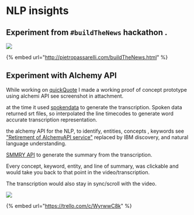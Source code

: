 # NLP insights

## Experiment from `#buildTheNews` hackathon .

![](../../../.gitbook/assets/dashboard-project_proposal_v1.png)

{% embed url="http://pietropassarelli.com/buildTheNews.html" %}

## Experiment with Alchemy API 

While working on [quickQuote](http://pietropassarelli.com/quickQuote.html) I made a working proof of concept prototype using alchemi API see screenshot in attachment.

at the time it used [spokendata](https://www.spokendata.com/) to generate the transcription. Spoken data returned srt files, so interpolated the line timecodes to generate word accurate transcription representation.

the alchemy API for the NLP, to identify, entities, concepts , keywords see ["Retirement of AlchemyAPI service"](https://www.ibm.com/blogs/bluemix/2017/03/bye-bye-alchemyapi/) replaced by IBM discovery, and natural language understanding.

[SMMRY API](https://smmry.com/api) to generate the summary from the transcription.

Every concept, keyword, entity, and line of summary, was clickable and would take you back to that point in the video/transcription.

The transcription would also stay in sync/scroll with the video.

![](../../../.gitbook/assets/prototypescreenshot.png)

{% embed url="https://trello.com/c/WyrwwC8k" %}

